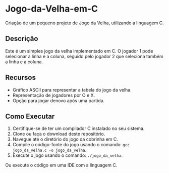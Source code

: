 # Jogo-da-Velha-em-C
Criação de um pequeno projeto de Jogo da Velha, utilizando a linguagem C.
## Descrição

Este é um simples jogo da velha implementado em C. O jogador 1 pode selecionar a linha e a coluna, seguido pelo jogador 2 que seleciona também a linha e a coluna.

## Recursos

- Gráfico ASCII para representar a tabela do jogo da velha.
- Representação de jogadores por O e X.
- Opção para jogar denovo após uma partida.

## Como Executar

1. Certifique-se de ter um compilador C instalado no seu sistema.
2. Clone ou faça o download deste repositório.
3. Navegue até o diretório do jogo da cobrinha em C.
4. Compile o código-fonte do jogo usando o comando: `gcc jogo_da_velha.c -o jogo_da_velha`.
5. Execute o jogo usando o comando: `./jogo_da_velha`.

Ou execute o código em uma IDE com a linguagem C.

